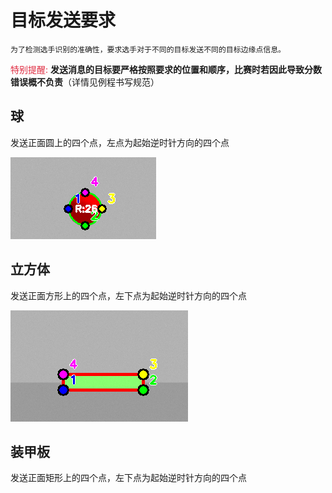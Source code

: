 # 目标发送要求
    为了检测选手识别的准确性，要求选手对于不同的目标发送不同的目标边缘点信息。
  <font style="color:#DF2A3F;">特别提醒:</font>  **发送消息的目标要严格按照要求的位置和顺序，比赛时若因此导致分数错误概不负责**（详情见例程书写规范）  

  ## 球
  发送正面圆上的四个点，左点为起始逆时针方向的四个点

  ![circle](../resource/circle.png)

  ## 立方体
  发送正面方形上的四个点，左下点为起始逆时针方向的四个点

  ![rect](../resource/rect.png)

  ## 装甲板
  发送正面矩形上的四个点，左下点为起始逆时针方向的四个点
